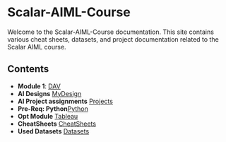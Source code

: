 # Scalar-AIML-Course

Welcome to the Scalar-AIML-Course documentation. This site contains various cheat sheets, datasets, and project documentation related to the Scalar AIML course.

## Contents


- **Module 1**: [DAV](DAV/dav-readme.md)
- **AI Designs** [MyDesign](MyDesign/designs-readme.mdmd)
- **AI Project assignments** [Projects](Projects/projects-readme.md)
- **Pre-Req: Python**[Python](Python/python-readme.md)
- **Opt Module** [Tableau](Tableau/tableau-readme.md)
- **CheatSheets** [CheatSheets](CheatSheets/cheetsheet-readme.md)
- **Used Datasets** [Datasets](datasets/dataset-readme.md)